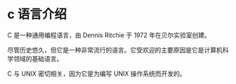 # c 语言介绍

C 是一种通用编程语言，由 Dennis Ritchie 于​​ 1972 年在贝尔实验室创建。

尽管历史悠久，但它是一种非常流行的语言。它受欢迎的主要原因是它是计算机科学领域的基础语言。

C 与 UNIX 密切相关，因为它是为编写 UNIX 操作系统而开发的。